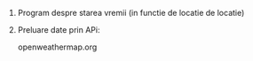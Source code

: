 1. Program despre starea vremii (in functie de locatie de locatie)
2. Preluare date prin APi:
    
    openweathermap.org
